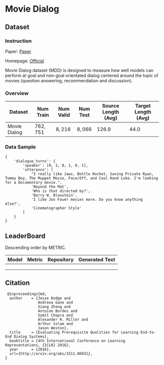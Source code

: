 # Movie Dialog

## Dataset

### Instruction

Paper: [Paper](https://arxiv.org/abs/1511.06931)

Homepage: [Official](https://research.fb.com/downloads/babi/)

Movie Dialog dataset (MDD) is designed to measure how well models can perform at goal and non-goal orientated dialog centered around the topic of movies (question answering, recommendation and discussion).

### Overview

| Dataset      | Num Train | Num Valid | Num Test | Source Length (Avg) | Target Length (Avg) |
| ------------ | --------- | --------- | -------- | ------------------- | ------------------- |
| Movie Dialog | $762,751$ | $8,216$   | $8,066$  | $126.9$             | $44.0$              |

### Data Sample

```
{
	'dialogue_turns': {
		'speaker': [0, 1, 0, 1, 0, 1], 
		'utterance': [
			"I really like Jaws, Bottle Rocket, Saving Private Ryan, Tommy Boy, The Muppet Movie, Face/Off, and Cool Hand Luke. I'm looking for a Documentary movie.", 
			'Beyond the Mat', 
			'Who is that directed by?', 
			'Barry W. Blaustein', 
			'I like Jon Fauer movies more. Do you know anything else?', 
			'Cinematographer Style'
		]
	}
}
```

## LeaderBoard

Descending order by METRIC.

| Model | Metric | Repository | Generated Text |
| ----- | ------ | ---------- | -------------- |
|       |        |            |                |
|       |        |            |                |
|       |        |            |                |

## Citation

```
 @inproceedings{md,
  author    = {Jesse Dodge and
               Andreea Gane and
               Xiang Zhang and
               Antoine Bordes and
               Sumit Chopra and
               Alexander H. Miller and
               Arthur Szlam and
               Jason Weston},
  title     = {Evaluating Prerequisite Qualities for Learning End-to-End Dialog Systems},
  booktitle = {4th International Conference on Learning Representations, {ICLR} 2016},
  year      = {2016},
  url={http://arxiv.org/abs/1511.06931},
}
```